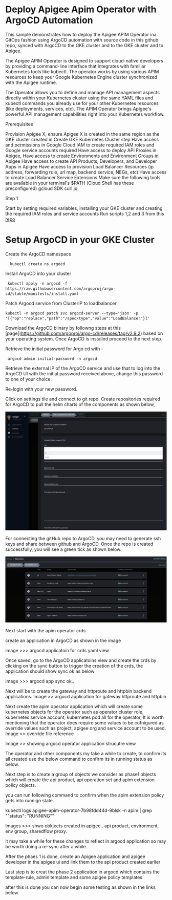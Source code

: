 

# Deploy Apigee Apim Operator with ArgoCD Automation

This sample demonstrates how to deploy the Apigee APIM Operator ina GitOps fashion using ArgoCD automation with source code in this github repo, synced with ArgoCD to the GKE cluster and to the GKE cluster and to Apigee.

The Apigee APIM Operator is designed to support cloud-native developers by providing a command-line interface that integrates with familiar Kubernetes tools like kubectl. The operator works by using various APIM resources to keep your Google Kubernetes Engine cluster synchronized with the Apigee runtime.

The Operator allows you to define and manage API management aspects directly within your Kubernetes cluster using the same YAML files and kubectl commands you already use for your other Kubernetes resources (like deployments, services, etc). The APIM Operator brings Apigee's powerful API management capabilities right into your Kubernetes workflow.



Prerequisites

Provision Apigee X, ensure Apigee X is created in the same region as the GKE cluster created in Create GKE Kubernetes Cluster step
Have access and permissions in Google Cloud IAM to create required IAM roles and Google service accounts required
Have access to deploy API Proxies in Apigee,
Have access to create Environments and Environment Groups in Apigee
Have access to create API Products, Developers, and Developer Apps in Apigee
Have access to provision Load Balancer Resources (ip address, forwarding rule, url map, backend service, NEGs, etc)
Have access to create Load Balancer Service Extensions
Make sure the following tools are available in your terminal's $PATH (Cloud Shell has these preconfigured)
gcloud SDK
curl
jq


Step 1

Start by setting required variables,  installing your GKE cluster and creating the required IAM roles and service accounts
Run scripts 1,2 and 3 from this [repo](https://github.com/AyoSal/apim-operator)



# Setup ArgoCD in your GKE Cluster

Create the ArgoCD namespace 
```
  kubectl create ns argocd
```

Install ArgoCD into your cluster
```
 kubectl apply -n argocd -f https://raw.githubusercontent.com/argoproj/argo-cd/stable/manifests/install.yaml
```


Patch Argocd service from ClusterIP to loadbalancer 
```
kubectl -n argocd patch svc argocd-server --type='json' -p '[{"op":"replace","path":"/spec/type","value":"LoadBalancer"}]'
```

Download the ArgoCD biinary by followng steps at this [page[(https://github.com/argoproj/argo-cd/releases/tag/v2.9.2) based on your operating system. 
Once ArgoCD is installed proceed to the next step.

Retrieve the initial password for Argo cd with -

```
 argocd admin initial-password -n argocd
```

Retrieve the external IP of the ArgoCD service and use that to log into the ArgoCD UI with the initial password received above, change this password to one of your choice. 

Re-login with your new password.

Click on settings tile and connect to git repo. Create repositories required for ArgoCD to pull the helm charts of the components as shown below, 


![Image of screenshot](/media/repo-setup.png)


For connecting the gitHub repo to ArgoCD, you may need to generate ssh keys and share between github and ArgoCD.
Once the repo is created successfully, you will see a green tick as shown below.

![Image of screenshot](/media/argocd-repos.png)


Next start with the apim operator crds

create an application in ArgoCD as shown in the image

image >>> argocd applicatoin for crds yaml view 


Once saved, go to the ArgoCD applicatoins view and create the crds by clicking on the sync button to trigger the creation of the crds, the application should show sync ok as below

image >>> argocd app sync ok..


Next will be to create the gateway and httproute and httpbin backend applications.
 Image >> argocd application for gateway httproute and httpbin



 Next create the apim operator application which will create some  kubernetes objects for the operator such as operator cluster role, kubernetes service account, kubernetes pod all for the operator, 
It is worth mentioning that the operator does require some values to be cofnigured as override values such as project, apigee org and service account to be used.
Image >> override file reference 

 Image >> showing argocd operator application strucutre view


The operator and other components my take a while to create, to confirm its all created use the below command to confirm its in running status as below.


Next step is to create a group of objects we consider as phase1 objects which will create the api product, api operation set and apim extension policy objects.

you can run following command to confirm when the apim extension policy gets into runnign state.

kubectl logs  apigee-apim-operator-7b98fdd44d-9blsk -n apim | grep "\"status\": \"RUNNING\""


Images >>> shwo obkjects created in apigee.. api product, environment, env group, sharedflow proxy.

it may take a while for these changes to reflect in argocd application so may be worth doing a re-sync after a while.


After the phaes 1 is done, create an Apigee application and apigee developer in the apigee ui and link them to the api product created earlier

Last step is to creat the phase 2 application in argocd which contains the template-rule, admin template and some apigee policy templates

after this is done you can now begin some testing as shown in the links below.

 
